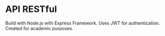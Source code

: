 # API RESTful

Build with Node.js with Express Framework. Uses JWT for authentication.
Created for academic purposes.
